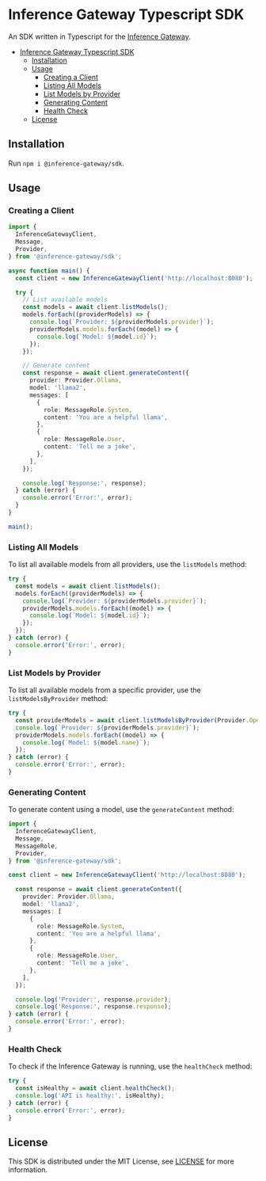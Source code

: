 # Inference Gateway Typescript SDK

An SDK written in Typescript for the [Inference Gateway](https://github.com/edenreich/inference-gateway).

- [Inference Gateway Typescript SDK](#inference-gateway-typescript-sdk)
  - [Installation](#installation)
  - [Usage](#usage)
    - [Creating a Client](#creating-a-client)
    - [Listing All Models](#listing-all-models)
    - [List Models by Provider](#list-models-by-provider)
    - [Generating Content](#generating-content)
    - [Health Check](#health-check)
  - [License](#license)

## Installation

Run `npm i @inference-gateway/sdk`.

## Usage

### Creating a Client

```typescript
import {
  InferenceGatewayClient,
  Message,
  Provider,
} from '@inference-gateway/sdk';

async function main() {
  const client = new InferenceGatewayClient('http://localhost:8080');

  try {
    // List available models
    const models = await client.listModels();
    models.forEach((providerModels) => {
      console.log(`Provider: ${providerModels.provider}`);
      providerModels.models.forEach((model) => {
        console.log(`Model: ${model.id}`);
      });
    });

    // Generate content
    const response = await client.generateContent({
      provider: Provider.Ollama,
      model: 'llama2',
      messages: [
        {
          role: MessageRole.System,
          content: 'You are a helpful llama',
        },
        {
          role: MessageRole.User,
          content: 'Tell me a joke',
        },
      ],
    });

    console.log('Response:', response);
  } catch (error) {
    console.error('Error:', error);
  }
}

main();
```

### Listing All Models

To list all available models from all providers, use the `listModels` method:

```typescript
try {
  const models = await client.listModels();
  models.forEach((providerModels) => {
    console.log(`Provider: ${providerModels.provider}`);
    providerModels.models.forEach((model) => {
      console.log(`Model: ${model.id}`);
    });
  });
} catch (error) {
  console.error('Error:', error);
}
```

### List Models by Provider

To list all available models from a specific provider, use the `listModelsByProvider` method:

```typescript
try {
  const providerModels = await client.listModelsByProvider(Provider.OpenAI);
  console.log(`Provider: ${providerModels.provider}`);
  providerModels.models.forEach((model) => {
    console.log(`Model: ${model.name}`);
  });
} catch (error) {
  console.error('Error:', error);
}
```

### Generating Content

To generate content using a model, use the `generateContent` method:

```typescript
import {
  InferenceGatewayClient,
  Message,
  MessageRole,
  Provider,
} from '@inference-gateway/sdk';

const client = new InferenceGatewayClient('http://localhost:8080');

  const response = await client.generateContent({
    provider: Provider.Ollama,
    model: 'llama2',
    messages: [
      {
        role: MessageRole.System,
        content: 'You are a helpful llama',
      },
      {
        role: MessageRole.User,
        content: 'Tell me a joke',
      },
    ],
  });

  console.log('Provider:', response.provider);
  console.log('Response:', response.response);
} catch (error) {
  console.error('Error:', error);
}
```

### Health Check

To check if the Inference Gateway is running, use the `healthCheck` method:

```typescript
try {
  const isHealthy = await client.healthCheck();
  console.log('API is healthy:', isHealthy);
} catch (error) {
  console.error('Error:', error);
}
```

## License

This SDK is distributed under the MIT License, see [LICENSE](LICENSE) for more information.

